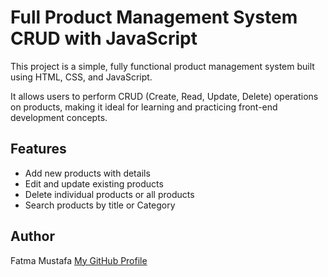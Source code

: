 # Full Product Management System CRUD with JavaScript

This project is a simple, fully functional product management system built using HTML, CSS, and JavaScript.

It allows users to perform CRUD (Create, Read, Update, Delete) operations on products, making it ideal for learning and practicing front-end development concepts.

## Features
- Add new products with details
- Edit and update existing products
- Delete individual products or all products
- Search products by title or Category

## Author
Fatma Mustafa  [My GitHub Profile](https://github.com/fatmamustafamuhammed)
